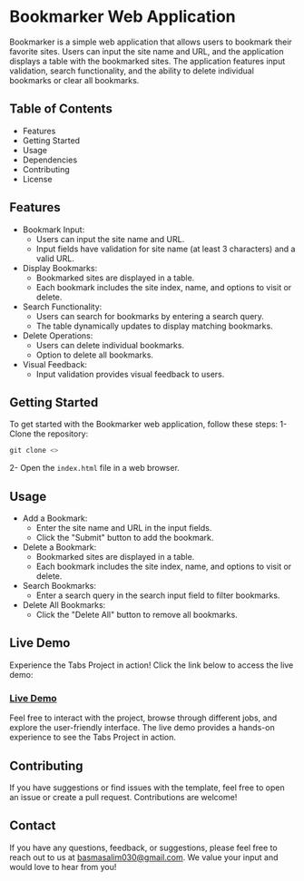 # Bookmarker Web Application
Bookmarker is a simple web application that allows users to bookmark their favorite sites. Users can input the site name and URL, and the application displays a table with the bookmarked sites. The application features input validation, search functionality, and the ability to delete individual bookmarks or clear all bookmarks.

## Table of Contents
- Features
- Getting Started
- Usage
- Dependencies
- Contributing
- License

## Features
<ul>
  <li>Bookmark Input:
    <ul>
      <li>Users can input the site name and URL.</li>
      <li>Input fields have validation for site name (at least 3 characters) and a valid URL.</li>
    </ul>
  </li>
  <li>Display Bookmarks:
    <ul>
      <li>Bookmarked sites are displayed in a table.</li>
      <li>Each bookmark includes the site index, name, and options to visit or delete.</li>
    </ul>
  </li>
  <li>Search Functionality:
    <ul>
      <li>Users can search for bookmarks by entering a search query.</li>
      <li>The table dynamically updates to display matching bookmarks.</li>
    </ul>
  </li>
  <li>Delete Operations:
    <ul>
      <li>Users can delete individual bookmarks.</li>
      <li>Option to delete all bookmarks.</li>
    </ul>
  </li>
  <li>Visual Feedback:
    <ul>
      <li>Input validation provides visual feedback to users.</li>
    </ul>
  </li>
</ul>

## Getting Started
To get started with the Bookmarker web application, follow these steps:
1- Clone the repository:
```js
git clone <>
```
2- Open the `index.html` file in a web browser.

## Usage
<ul>
  <li>Add a Bookmark:
    <ul>
      <li>Enter the site name and URL in the input fields.</li>
      <li>Click the "Submit" button to add the bookmark.</li>
    </ul>
  </li>
  <li>Delete a Bookmark:
    <ul>
      <li>Bookmarked sites are displayed in a table.</li>
      <li>Each bookmark includes the site index, name, and options to visit or delete.</li>
    </ul>
  </li>
  <li>Search Bookmarks:
    <ul>
      <li>Enter a search query in the search input field to filter bookmarks.</li>
    </ul>
  </li>
  <li>Delete All Bookmarks:
    <ul>
      <li>Click the "Delete All" button to remove all bookmarks.</li>
    </ul>
  </li>
</ul>

## Live Demo

Experience the Tabs Project in action! Click the link below to access the live demo:

### [Live Demo]()

Feel free to interact with the project, browse through different jobs, and explore the user-friendly interface. The live demo provides a hands-on experience to see the Tabs Project in action.

## Contributing
If you have suggestions or find issues with the template, feel free to open an issue or create a pull request. Contributions are welcome!

## Contact
If you have any questions, feedback, or suggestions, please feel free to reach out to us at [basmasalim030@gmail.com](mailto:basmasalim030@gmail.com). We value your input and would love to hear from you!
